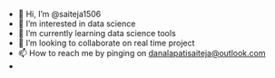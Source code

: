 - 👋 Hi, I’m @saiteja1506
- 👀 I’m interested in data science
- 🌱 I’m currently learning  data science tools
- 💞️ I’m looking to collaborate on real time project
- 📫 How to reach me by pinging on danalapatisaiteja@outlook.com
- 

<!---
saiteja1506/saiteja1506 is a ✨ special ✨ repository because its `README.md` (this file) appears on your GitHub profile.
You can click the Preview link to take a look at your changes.
--->
